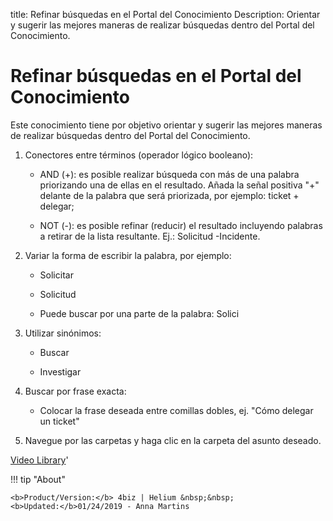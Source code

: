 title: Refinar búsquedas en el Portal del Conocimiento
Description: Orientar y sugerir las mejores maneras de realizar búsquedas dentro del Portal del Conocimiento.
# Refinar búsquedas en el Portal del Conocimiento


Este conocimiento tiene por objetivo orientar y sugerir las mejores maneras de
realizar búsquedas dentro del Portal del Conocimiento.

1.  Conectores entre términos (operador lógico booleano):

    -   AND (+): es posible realizar búsqueda con más de una palabra priorizando una
    de ellas en el resultado. Añada la señal positiva "+" delante de la palabra
    que será priorizada, por ejemplo: ticket + delegar;

    -   NOT (-): es posible refinar (reducir) el resultado incluyendo palabras a
    retirar de la lista resultante. Ej.: Solicitud -Incidente.

2.  Variar la forma de escribir la palabra, por ejemplo:

    -   Solicitar

    -   Solicitud

    -   Puede buscar por una parte de la palabra: Solici

3.  Utilizar sinónimos:

    -   Buscar

    -   Investigar

4.  Buscar por frase exacta:

    -   Colocar la frase deseada entre comillas dobles, ej. "Cómo delegar un ticket"

5.  Navegue por las carpetas y haga clic en la carpeta del asunto deseado.




<i class='fa fa-youtube-play  fa-2x' style='color:#97ce17;vertical-align: middle;'> </i> [Video Library](https://www.youtube.com/playlist?list=PLB5qK2uzf2ROzG1nEl9sfg_Y3Hy6spefP)'

!!! tip "About"

    <b>Product/Version:</b> 4biz | Helium &nbsp;&nbsp;
    <b>Updated:</b>01/24/2019 - Anna Martins
